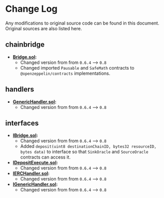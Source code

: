 # Change Log

Any modifications to original source code can be found in this document. Original sources are also listed here.

## chainbridge
- **[Bridge.sol](https://github.com/ChainSafe/chainbridge-solidity/blob/849db5657b8ce7c340a8847078de87d3a9e421f1/contracts/Bridge.sol):** 
    - Changed version from from `0.6.4` --> `0.8`
    - Changed imported `Pausable` and `SafeMath` contracts to `@openzeppelin/contracts` implementations.

## handlers
- **[GenericHandler.sol](https://github.com/ChainSafe/chainbridge-solidity/blob/849db5657b8ce7c340a8847078de87d3a9e421f1/contracts/handlers/GenericHandler.sol):** 
    - Changed version from from `0.6.4` --> `0.8`

## interfaces
- **[IBridge.sol](https://github.com/ChainSafe/chainbridge-solidity/blob/849db5657b8ce7c340a8847078de87d3a9e421f1/contracts/interfaces/IBridge.sol):** 
    - Changed version from from `0.6.4` --> `0.8`
    - Added `deposit(uint8 destinationChainID, bytes32 resourceID, bytes data)` to interface so that `SinkOracle` and `SourceOracle` contracts can access it.
- **[IDepositExecute.sol](https://github.com/ChainSafe/chainbridge-solidity/blob/849db5657b8ce7c340a8847078de87d3a9e421f1/contracts/interfaces/IDepositExecute.sol):** 
    - Changed version from from `0.6.4` --> `0.8`
- **[IERCHandler.sol](https://github.com/ChainSafe/chainbridge-solidity/blob/849db5657b8ce7c340a8847078de87d3a9e421f1/contracts/interfaces/IERCHandler.sol):** 
    - Changed version from from `0.6.4` --> `0.8`
- **[IGenericHandler.sol](https://github.com/ChainSafe/chainbridge-solidity/blob/849db5657b8ce7c340a8847078de87d3a9e421f1/contracts/interfaces/IGenericHandler.sol):** 
    - Changed version from from `0.6.4` --> `0.8`
